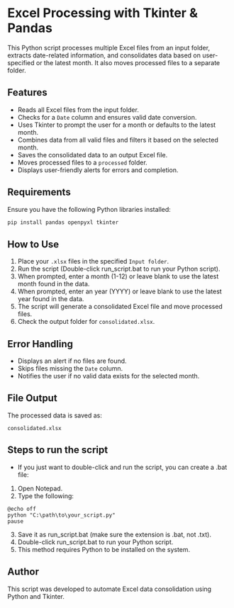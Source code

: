 # Excel Processing with Tkinter & Pandas

This Python script processes multiple Excel files from an input folder, extracts date-related information, and consolidates data based on user-specified or the latest month. It also moves processed files to a separate folder.

## Features
- Reads all Excel files from the input folder.
- Checks for a `Date` column and ensures valid date conversion.
- Uses Tkinter to prompt the user for a month or defaults to the latest month.
- Combines data from all valid files and filters it based on the selected month.
- Saves the consolidated data to an output Excel file.
- Moves processed files to a `processed` folder.
- Displays user-friendly alerts for errors and completion.

## Requirements
Ensure you have the following Python libraries installed:

```bash
pip install pandas openpyxl tkinter
```

## How to Use
1. Place your `.xlsx` files in the specified `Input folder`.
2. Run the script (Double-click run_script.bat to run your Python script).
3. When prompted, enter a month (1-12) or leave blank to use the latest month found in the data.
4. When prompted, enter an year (YYYY) or leave blank to use the latest year found in the data.
5. The script will generate a consolidated Excel file and move processed files.
6. Check the output folder for `consolidated.xlsx`.

## Error Handling
- Displays an alert if no files are found.
- Skips files missing the `Date` column.
- Notifies the user if no valid data exists for the selected month.

## File Output
The processed data is saved as:
```
consolidated.xlsx
```
## Steps to run the script
- If you just want to double-click and run the script, you can create a .bat file:
1. Open Notepad.
2. Type the following:
```
@echo off
python "C:\path\to\your_script.py"
pause
```
3. Save it as run_script.bat (make sure the extension is .bat, not .txt).
4. Double-click run_script.bat to run your Python script.
5. This method requires Python to be installed on the system.
## Author
This script was developed to automate Excel data consolidation using Python and Tkinter.
